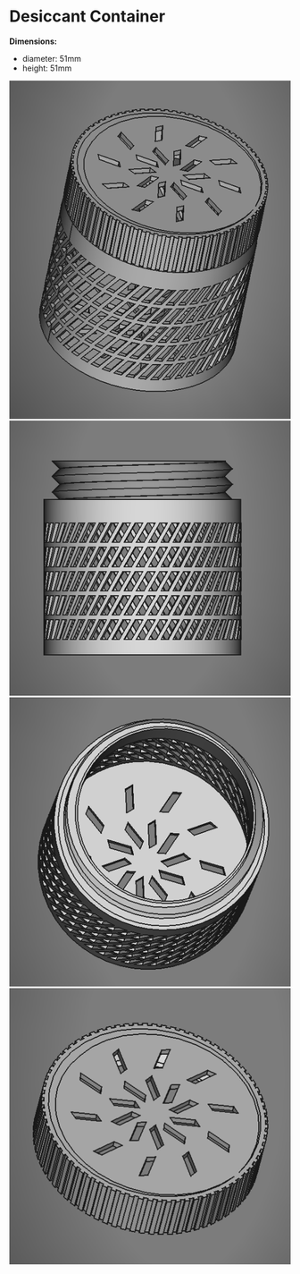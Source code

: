 # Desiccant Container

**Dimensions:**
- diameter: 51mm
- height: 51mm

![top.png](./pirctures/top.png)
![body-side.png](./pirctures/body-side.png)
![body-top.png](./pirctures/body-top.png)
![topcover-top.png](./pirctures/topcover-top.png)